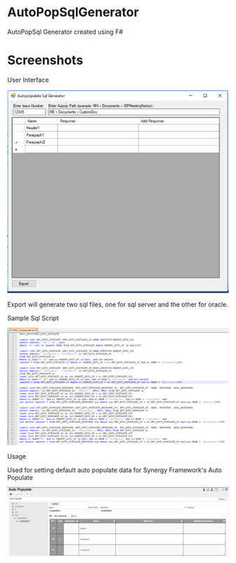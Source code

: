 # AutoPopSqlGenerator
AutoPopSql Generator created using F#

# Screenshots
User Interface

![ui](https://github.com/dirtyblankets/AutoPopSqlGenerator/blob/master/AutpopSqlGenerator.PNG)

Export will generate two sql files, one for sql server and the other for oracle.

Sample Sql Script

![sql](https://github.com/dirtyblankets/AutoPopSqlGenerator/blob/master/AutopopSqlGenerated.PNG)

Usage

Used for setting default auto populate data for Synergy Framework's Auto Populate

![autopop](https://github.com/dirtyblankets/AutoPopSqlGenerator/blob/master/AutopopSample.png)
